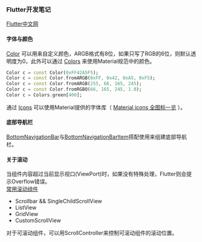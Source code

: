 ### Flutter开发笔记

[Flutter中文网](https://flutterchina.club/docs/)

#### 字体与颜色  
[Color](https://api.flutter.dev/flutter/dart-ui/Color-class.html) 可以用来自定义颜色，ARGB格式有8位，如果只写了RGB的6位，则默认透明度为0，此外可以通过 [Colors](https://api.flutter.dev/flutter/material/Colors-class.html) 来使用Material规范中的颜色。
```dart
Color c = const Color(0xFF42A5F5);
Color c = const Color.fromARGB(0xFF, 0x42, 0xA5, 0xF5);
Color c = const Color.fromARGB(255, 66, 165, 245);
Color c = const Color.fromRGBO(66, 165, 245, 1.0);
Color c = Colors.green[400];
```
通过 [Icons](https://api.flutter.dev/flutter/material/Icons-class.html) 可以使用Material提供的字体库（ [Material icons 全图标一览](https://blog.csdn.net/boywcx/article/details/85051967) ）。


#### 底部导航栏
[BottomNavigationBar](https://api.flutter.dev/flutter/material/BottomNavigationBar-class.html)与[BottomNavigationBarItem](https://api.flutter.dev/flutter/widgets/BottomNavigationBarItem-class.html)搭配使用来组建底部导航栏。

#### 关于滚动
当组件内容超过当前显示视口(ViewPort)时，如果没有特殊处理，Flutter则会提示Overflow错误。  
[常用滚动组件](https://book.flutterchina.club/chapter6/)  
+ Scrollbar && SingleChildScrollView
+ ListView
+ GridView
+ CustomScrollView

对于可滚动组件，可以用ScrollController来控制可滚动组件的滚动位置。

